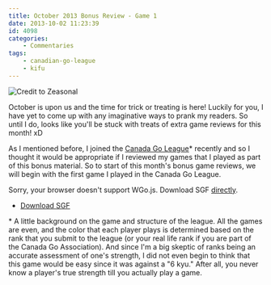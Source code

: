 ```yaml
---
title: October 2013 Bonus Review - Game 1
date: 2013-10-02 11:23:39
id: 4098
categories:
	- Commentaries
tags:
 	- canadian-go-league
	- kifu
---
```


![Credit to Zeasonal](/images/2013/10/Cosplay___Hikaru_no_Go_by_Zeasonal.jpg)

October is upon us and the time for trick or treating is here! Luckily for you, I have yet to come up with any imaginative ways to prank my readers. So until I do, looks like you'll be stuck with treats of extra game reviews for this month! xD

As I mentioned before, I joined the [Canada Go League](http://www.bengozen.com/canadian-go-league/ "Canadian Go League")* recently and so I thought it would be appropriate if I reviewed my games that I played as part of this bonus material. So to start of this month's bonus game reviews, we will begin with the first game I played in the Canada Go League.

<!-- more -->

<article>
	<section data-wgo="/kifu/2013/2013.10.02-October-2013-Bonus-Review-Game-1.sgf" data-wgo-enablewheel="false" style="width: 100%">
	  <p>Sorry, your browser doesn't support WGo.js. Download SGF <a href="/kifu/2013/2013.10.02-October-2013-Bonus-Review-Game-1.sgf">directly</a>.</p>
	</section>
	<div><ul><li><a href="/kifu/2013/2013.10.02-October-2013-Bonus-Review-Game-1.sgf">Download SGF</a></li></ul></div>
</article>

\* A little background on the game and structure of the league. All the games are even, and the color that each player plays is determined based on the rank that you submit to the league (or your real life rank if you are part of the Canada Go Association). And since I'm a big skeptic of ranks being an accurate assessment of one's strength, I did not even begin to think that this game would be easy since it was against a "6 kyu." After all, you never know a player's true strength till you actually play a game.
